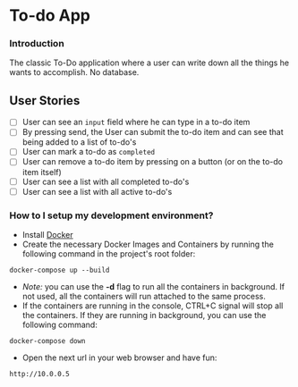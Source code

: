 # To-do App #

### Introduction ###

The classic To-Do application where a user can write down all the things he wants to accomplish. No database.

## User Stories

-   [ ] User can see an `input` field where he can type in a to-do item
-   [ ] By pressing send, the User can submit the to-do item and can see that being added to a list of to-do's
-   [ ] User can mark a to-do as `completed`
-   [ ] User can remove a to-do item by pressing on a button (or on the to-do item itself)
-   [ ] User can see a list with all completed to-do's
-   [ ] User can see a list with all active to-do's

### How to I setup my development environment? ###

* Install [Docker](https://www.docker.com)
* Create the necessary Docker Images and Containers by running the following command in the project's root folder:
```
docker-compose up --build
```
* *Note:* you can use the **-d** flag to run all the containers in background. If not used, all the containers will run attached to the same process.
* If the containers are running in the console, CTRL+C signal will stop all the containers. If they are running in background, you can use the following command:
```
docker-compose down
```
* Open the next url in your web browser and have fun:
```
http://10.0.0.5
```
